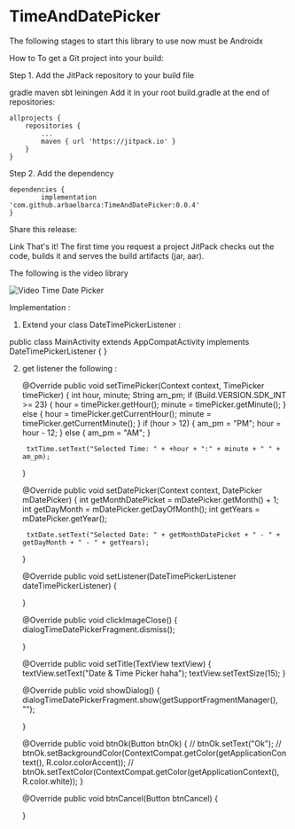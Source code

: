 # TimeAndDatePicker


The following stages to start this library to use now must be Androidx

How to
To get a Git project into your build:

Step 1. Add the JitPack repository to your build file

gradle
maven
sbt
leiningen
Add it in your root build.gradle at the end of repositories:

	allprojects {
		repositories {
			...
			maven { url 'https://jitpack.io' }
		}
	}
Step 2. Add the dependency

	dependencies {
	        implementation 'com.github.arbaelbarca:TimeAndDatePicker:0.0.4'
	}
Share this release:

Link
That's it! The first time you request a project JitPack checks out the code, builds it and serves the build artifacts (jar, aar).


The following is the video library 

![Video Time Date Picker](https://github.com/arbaelbarca/TimeAndDatePicker/blob/master/video%20time%20and%20picker%20gift.gif)

Implementation : 

1. Extend your class DateTimePickerListener : 

public class MainActivity extends AppCompatActivity implements DateTimePickerListener {
}

2. get listener the following : 


    @Override
    public void setTimePicker(Context context, TimePicker timePicker) {
        int hour, minute;
        String am_pm;
        if (Build.VERSION.SDK_INT >= 23) {
            hour = timePicker.getHour();
            minute = timePicker.getMinute();
        } else {
            hour = timePicker.getCurrentHour();
            minute = timePicker.getCurrentMinute();
        }
        if (hour > 12) {
            am_pm = "PM";
            hour = hour - 12;
        } else {
            am_pm = "AM";
        }

        txtTime.setText("Selected Time: " + +hour + ":" + minute + " " + am_pm);
    }

    @Override
    public void setDatePicker(Context context, DatePicker mDatePicker) {
        int getMonthDatePicket = mDatePicker.getMonth() + 1;
        int getDayMonth = mDatePicker.getDayOfMonth();
        int getYears = mDatePicker.getYear();

        txtDate.setText("Selected Date: " + getMonthDatePicket + " - " + getDayMonth + " - " + getYears);
    }

    @Override
    public void setListener(DateTimePickerListener dateTimePickerListener) {

    }

    @Override
    public void clickImageClose() {
        dialogTimeDatePickerFragment.dismiss();

    }

    @Override
    public void setTitle(TextView textView) {
        textView.setText("Date & Time Picker haha");
        textView.setTextSize(15);
    }

    @Override
    public void showDialog() {
        dialogTimeDatePickerFragment.show(getSupportFragmentManager(), "");

    }

    @Override
    public void btnOk(Button btnOk) {
//        btnOk.setText("Ok");
//        btnOk.setBackgroundColor(ContextCompat.getColor(getApplicationContext(), R.color.colorAccent));
//        btnOk.setTextColor(ContextCompat.getColor(getApplicationContext(), R.color.white));
    }

    @Override
    public void btnCancel(Button btnCancel) {

    }


